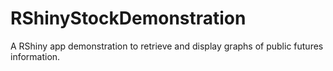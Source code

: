 # RShinyStockDemonstration
A RShiny app demonstration to retrieve and display graphs of public futures information.
